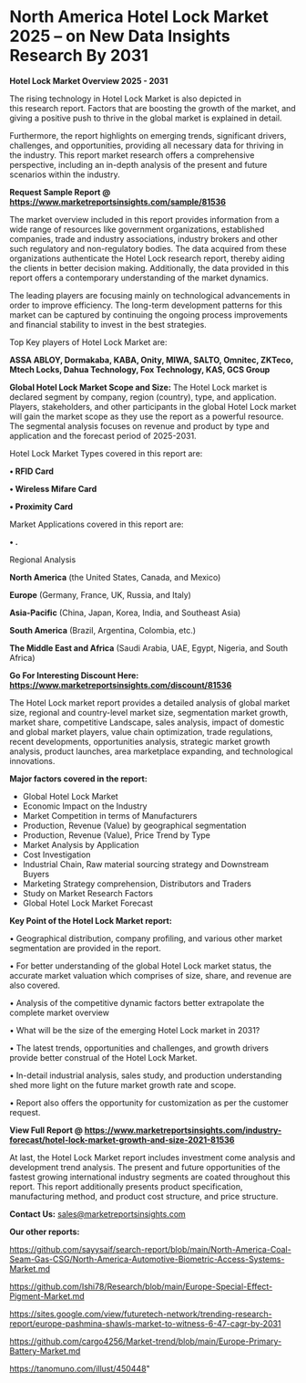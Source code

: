 # North America Hotel Lock Market 2025 – on New Data Insights Research By 2031

<Strong> Hotel Lock Market Overview 2025 - 2031</strong>

The rising technology in Hotel Lock Market is also depicted in this research report. Factors that are boosting the growth of the market, and giving a positive push to thrive in the global market is explained in detail.

Furthermore, the report highlights on emerging trends, significant drivers, challenges, and opportunities, providing all necessary data for thriving in the industry. This report market research offers a comprehensive perspective, including an in-depth analysis of the present and future scenarios within the industry.

<strong>Request Sample Report @ <a href=https://www.marketreportsinsights.com/sample/81536>https://www.marketreportsinsights.com/sample/81536</a></strong>

The market overview included in this report provides information from a wide range of resources like government organizations, established companies, trade and industry associations, industry brokers and other such regulatory and non-regulatory bodies. The data acquired from these organizations authenticate the Hotel Lock research report, thereby aiding the clients in better decision making. Additionally, the data provided in this report offers a contemporary understanding of the market dynamics.

The leading players are focusing mainly on technological advancements in order to improve efficiency. The long-term development patterns for this market can be captured by continuing the ongoing process improvements and financial stability to invest in the best strategies.

Top Key players of Hotel Lock Market are:

<strong>ASSA ABLOY, Dormakaba, KABA, Onity, MIWA, SALTO, Omnitec, ZKTeco, Mtech Locks, Dahua Technology, Fox Technology, KAS, GCS Group</strong>

<strong><b>Global Hotel Lock Market Scope and Size:</b></strong>
The Hotel Lock market is declared segment by company, region (country), type, and application. Players, stakeholders, and other participants in the global Hotel Lock market will gain the market scope as they use the report as a powerful resource. The segmental analysis focuses on revenue and product by type and application and the forecast period of 2025-2031.

Hotel Lock Market Types covered in this report are:

<strong>• RFID Card

• Wireless Mifare Card

• Proximity Card</strong>

Market Applications covered in this report are:

<strong>• .</strong> 

Regional Analysis

<strong>North America</strong> (the United States, Canada, and Mexico)

<strong>Europe</strong> (Germany, France, UK, Russia, and Italy)

<strong>Asia-Pacific</strong> (China, Japan, Korea, India, and Southeast Asia)

<strong>South America</strong> (Brazil, Argentina, Colombia, etc.)

<strong>The Middle East and Africa</strong> (Saudi Arabia, UAE, Egypt, Nigeria, and South Africa)

<strong>Go For Interesting Discount Here: <a href=https://www.marketreportsinsights.com/discount/81536>https://www.marketreportsinsights.com/discount/81536</a></strong>

The Hotel Lock market report provides a detailed analysis of global market size, regional and country-level market size, segmentation market growth, market share, competitive Landscape, sales analysis, impact of domestic and global market players, value chain optimization, trade regulations, recent developments, opportunities analysis, strategic market growth analysis, product launches, area marketplace expanding, and technological innovations.

<strong><b>Major factors covered in the report:</b></strong>
<ul>
  <li>Global Hotel Lock Market </li>
  <li>Economic Impact on the Industry</li>
  <li>Market Competition in terms of Manufacturers</li>
  <li>Production, Revenue (Value) by geographical segmentation</li>
  <li>Production, Revenue (Value), Price Trend by Type</li>
  <li>Market Analysis by Application</li>
  <li>Cost Investigation</li>
  <li>Industrial Chain, Raw material sourcing strategy and Downstream Buyers</li>
  <li>Marketing Strategy comprehension, Distributors and Traders</li>
  <li>Study on Market Research Factors</li>
  <li>Global Hotel Lock Market Forecast</li>
</ul>

<strong><b>Key Point of the Hotel Lock Market report:</b></strong>

• Geographical distribution, company profiling, and various other market segmentation are provided in the report.

• For better understanding of the global Hotel Lock market status, the accurate market valuation which comprises of size, share, and revenue are also covered.

• Analysis of the competitive dynamic factors better extrapolate the complete market overview

• What will be the size of the emerging Hotel Lock market in 2031?

• The latest trends, opportunities and challenges, and growth drivers provide better construal of the Hotel Lock Market.

• In-detail industrial analysis, sales study, and production understanding shed more light on the future market growth rate and scope.

• Report also offers the opportunity for customization as per the customer request.

<strong><b>View Full Report @ <a href=https://www.marketreportsinsights.com/industry-forecast/hotel-lock-market-growth-and-size-2021-81536>https://www.marketreportsinsights.com/industry-forecast/hotel-lock-market-growth-and-size-2021-81536</a></b></strong>


At last, the Hotel Lock Market report includes investment come analysis and development trend analysis. The present and future opportunities of the fastest growing international industry segments are coated throughout this report. This report additionally presents product specification, manufacturing method, and product cost structure, and price structure.

<strong>Contact Us:</strong>
sales@marketreportsinsights.com

<strong>Our other reports:</strong>

<a href=https://github.com/sayysaif/search-report/blob/main/North-America-Coal-Seam-Gas-CSG/North-America-Automotive-Biometric-Access-Systems-Market.md>https://github.com/sayysaif/search-report/blob/main/North-America-Coal-Seam-Gas-CSG/North-America-Automotive-Biometric-Access-Systems-Market.md</a>

<a href=https://github.com/Ishi78/Research/blob/main/Europe-Special-Effect-Pigment-Market.md>https://github.com/Ishi78/Research/blob/main/Europe-Special-Effect-Pigment-Market.md</a>

<a href=https://sites.google.com/view/futuretech-network/trending-research-report/europe-pashmina-shawls-market-to-witness-6-47-cagr-by-2031>https://sites.google.com/view/futuretech-network/trending-research-report/europe-pashmina-shawls-market-to-witness-6-47-cagr-by-2031</a>

<a href=https://github.com/cargo4256/Market-trend/blob/main/Europe-Primary-Battery-Market.md>https://github.com/cargo4256/Market-trend/blob/main/Europe-Primary-Battery-Market.md</a>

<a href=https://tanomuno.com/illust/450448>https://tanomuno.com/illust/450448</a>"

